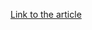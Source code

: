 [Link to the article](https://www.malwarebytes.com/blog/news/2024/12/4-8-million-healthcare-records-left-freely-accessible)
